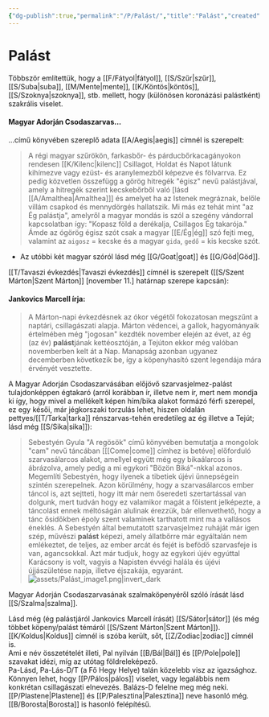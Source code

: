 ```yaml
---
{"dg-publish":true,"permalink":"/P/Palást/","title":"Palást","created":"2025-04-29T10:02","updated":"2025-06-08T01:43"}
---
```



# Palást

Többször említettük, hogy a [[F/Fátyol\|fátyol]], [[S/Szűr\|szűr]], [[S/Suba\|suba]], [[M/Mente\|mente]], [[K/Köntös\|köntös]], [[S/Szoknya\|szoknya]], stb. mellett, hogy (különösen koronázási palástként) szakrális viselet.  

#### Magyar Adorján Csodaszarvas...  

...című könyvében szereplő adata [[A/Aegis\|aegis]] címnél is szerepelt:  
> A régi magyar szűrökön, farkasbőr- és párducbőrkacagányokon rendesen [[K/Kilenc\|kilenc]] Csillagot, Holdat és Napot látunk kihímezve vagy ezüst- és aranylemezből képezve és fölvarrva. Ez pedig közvetlen összefügg a görög hitregék "égisz" nevű palástjával, amely a hitregék szerint kecskebőrből való \[lásd [[A/Amalthea\|Amalthea]]\] és amelyet ha az Istenek megráznak, belőle villám csapkod és mennydörgés hallatszik. Mi más ez tehát mint "az Ég palástja", amelyről a magyar mondás is szól a szegény vándorral kapcsolatban így: "Kopasz föld a derékalja, Csillagos Ég takarója." Ámde az ógörög égisz szót csak a magyar [[E/Ég\|ég]] szó fejti meg, valamint az `aigosz` = kecske és a magyar `gida`, `gedő` = kis kecske szót.  
- Az utóbbi két magyar szóról lásd még [[G/Goat\|goat]] és [[G/Göd\|Göd]].

[[T/Tavaszi évkezdés\|Tavaszi évkezdés]] címnél is szerepelt ([[S/Szent Márton\|Szent Márton]] \[november 11.\] határnap szerepe kapcsán):  

#### Jankovics Marcell írja:

> A Márton-napi évkezdésnek az ókor végétől fokozatosan megszűnt a naptári, csillagászati alapja. Márton védencei, a gallok, hagyományaik értelmében még "jogosan" kezdték november elején az évet, az ég (az év) **palást**jának kettéosztóján, a Tejúton ekkor még valóban novemberben kelt át a Nap. Manapság azonban ugyanez decemberben következik be, így a köpenyhasító szent legendája mára érvényét vesztette.  

A Magyar Adorján Csodaszarvásában előjövő szarvasjelmez-palást tulajdonképpen égtakaró (arról korábban ír, illetve nem ír, mert nem mondja ki így, hogy mivel a mellékelt képen hím/bika alakot formázó férfi szerepel, ez egy késői, már jégkorszaki torzulás lehet, hiszen oldalán pettyes/[[T/Tarka\|tarka]] rénszarvas-tehén eredetileg az ég illetve a Tejút; lásd még [[S/Sika\|sika]]):  
> Sebestyén Gyula "A regösök" című könyvében bemutatja a mongolok "cam" nevű táncában \[[[Come\|come]] címhez is betéve\] előforduló szarvasálarcos alakot, amellyel együtt még egy bikaálarcos is ábrázolva, amely pedig a mi egykori "Bözön Biká"-nkkal azonos. Megemlíti Sebestyén, hogy ilyenek a tibetiek újévi ünnepségein szintén szerepelnek. Azon körülmény, hogy a szarvasálarcos ember táncol is, azt sejtteti, hogy itt már nem őseredeti szertartással van dolgunk, mert tudván hogy ez valamikor magát a főistent jelképezte, a táncolást ennek méltóságán alulinak érezzük, bár ellenvethető, hogy a tánc ősidőkben époly szent valaminek tarthatott mint ma a vallásos éneklés. A Sebestyén által bemutatott szarvasjelmez ruháját már igen szép, művészi **palást** képezi, amely állatbőrre már egyáltalán nem emlékeztet, de teljes, az ember arcát és fejét is befödő szarvasfeje is van, agancsokkal. Azt már tudjuk, hogy az egykori újév egyúttal Karácsony is volt, vagyis a Napisten évvégi halála és újévi újjászületése napja, illetve éjszakája, egyaránt.  
> ![assets/Palást_image1.png|invert_dark](/img/user/P/assets/Pal%C3%A1st_image1.png)

Magyar Adorján Csodaszarvasának szalmaköpenyéről szóló írását lásd [[S/Szalma\|szalma]].  

Lásd még (ég palástjáról Jankovics Marcell írását) [[S/Sátor\|sátor]] (és még többet köpeny/palást témáról [[S/Szent Márton\|Szent Márton]]).  
[[K/Koldus\|Koldus]] címnél is szóba került, sőt, [[Z/Zodiac\|zodiac]] címnél is.  
Ami e név összetételét illeti, Pal nyilván [[B/Bál\|Bál]] és [[P/Pole\|pole]] szavakat idézi, míg az utótag földreleképező.  
Pa-Lásd, Pa-Lás-D/T (a Fő Hegy Helye) talán közelebb visz az igazsághoz.  
Könnyen lehet, hogy [[P/Pálos\|pálos]] viselet, vagy legalábbis nem konkrétan csillagászati elnevezés. Balázs-D felelne meg még neki.  
[[P/Plastene\|Plastene]] és [[P/Palesztina\|Palesztina]] neve hasonló még.  
[[B/Borosta\|Borosta]] is hasonló felépítésű.  